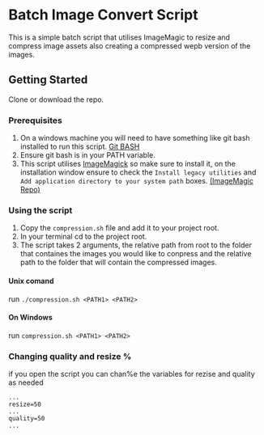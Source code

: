 # Batch Image Convert Script
This is a simple batch script that utilises ImageMagic to resize and compress image assets also creating a compressed wepb version of the images. 
## Getting Started
Clone or download the repo.
### Prerequisites
1. On a windows machine you will need to have something like git bash installed to run this script. [Git BASH](https://gitforwindows.org/)
2. Ensure git bash is in your PATH variable. 
3. This script utilises [ImageMagick](https://www.imagemagick.org/) so make sure to install it, on the installation window ensure to check the `Install legacy utilities` and `Add application directory to your system path` boxes. [(ImageMagic Repo)](https://github.com/ImageMagick/ImageMagick)

### Using the script
1. Copy the `compression.sh` file and add it to your project root.
2. In your terminal cd to the project root. 
3. The script takes 2 arguments, the relative path from root to the folder that containes the images you would like to conpress and the relative path to the folder that will contain the compressed images.

#### Unix comand
run `./compression.sh <PATH1> <PATH2>`
#### On Windows
run `compression.sh <PATH1> <PATH2>`

### Changing quality and resize %
if you open the script you can chan%e the variables for rezise and quality as needed
```
...
resize=50
...
quality=50
...
```
